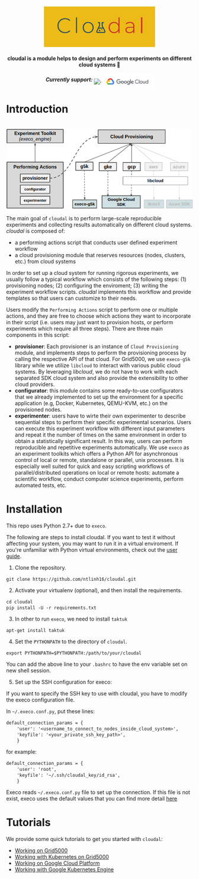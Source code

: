 <p align="center">
    <a href="https://github.com/ntlinh16/cloudal">
        <img src="https://raw.githubusercontent.com/ntlinh16/cloudal/master/images/cloudal_logo.png" width="300"/>
    </a>
    <br>
<p>

<h4 align="center"> cloudal is a module helps to design and perform experiments on different cloud systems 🤗
</h4>

<p align="center">
<b><i>Currently support:</i></b>
    <a target="_blank" href="https://www.grid5000.fr">
        <img align="middle" src="https://www.grid5000.fr/mediawiki/resources/assets/logo.png" width="70"/>
    </a>
    <a target="_blank" href="https://cloud.google.com">
        <img align="middle" src="https://raw.githubusercontent.com/ntlinh16/cloudal/master/images/google_logo.png" width="140"/>
    </a>
</p>



# Introduction

<p align="center">
    <br>
    <img src="https://raw.githubusercontent.com/ntlinh16/cloudal/master/images/architecture.png" width="600"/>
    <br>
<p>

The main goal of `cloudal` is to perform large-scale reproducible experiments and collecting results automatically on different cloud systems. _cloudal_ is composed of:  
- a performing actions script that conducts user defined experiment workflow
- a cloud provisioning module that reserves resources (nodes, clusters, etc.) from cloud systems

In order to set up a cloud system for running rigorous experiments, we usually follow a typical workflow which consists of the following steps: (1) provisioning nodes; (2) configuring the enviroment; (3) writing the experiment workflow scripts. 
_cloudal_ implements this workflow and provide templates so that users can customize to their needs. 

Users modify the `Performing Actions` script to perform one or multiple actions, and they are free to choose which actions they want to incorporate in their script (i.e. users may just want to provision hosts, or perform experiments which require all three steps). There are three main components in this script:

- __provisioner__: Each provisioner is an instance of `Cloud Provisioning` module, and implements steps to perform the provisioning process by calling the respective API of that cloud. For Grid5000, we use `execo-g5k` library while we utilize `libcloud` to interact with various public cloud systems. By leveraging _libcloud_, we do not have to work with each separated SDK cloud system and also provide the extensibility to other cloud providers.
- __configurator__: this module contains some ready-to-use configurators that we already implemented to set up the environment for a specific application (e.g, Docker, Kubernetes, QEMU-KVM, etc.) on the provisioned nodes.
- __experimenter__: users have to wirte their own experimenter to describe sequential steps to perform their specific experimental scenarios. Users can execute this experiment workflow with different input parameters and repeat it the number of times on the same environment in order to obtain a statistically significant result. In this way, users can perform reproducible and repetitive experiments automatically. We use `execo` as an experiment toolkits which offers a Python API for asynchronous control of local or remote, standalone or parallel, unix processes. It is especially well suited for quick and easy scripting workflows of parallel/distributed operations on local or remote hosts: automate a scientific workflow, conduct computer science experiments, perform automated tests, etc.


# Installation
This repo uses Python 2.7+ due to `execo`.

The following are steps to install cloudal. If you want to test it without affecting your system, you may want to run it in a virtual enviroment. If you're unfamiliar with Python virtual environments, check out the [user guide](https://packaging.python.org/guides/installing-using-pip-and-virtual-environments/).

1. Clone the repository.
```
git clone https://github.com/ntlinh16/cloudal.git
```
2. Activate your virtualenv (optional), and then install the requirements.
```
cd cloudal
pip install -U -r requirements.txt
```

3. In other to run `execo`, we need to install `taktuk`
```
apt-get install taktuk
```

4. Set the `PYTHONPATH` to the directory of `cloudal`.
```
export PYTHONPATH=$PYTHONPATH:/path/to/your/cloudal
```
You can add the above line to your `.bashrc` to have the env variable set on new shell session.

5. Set up the SSH configuration for execo:

If you want to specify the SSH key to use with cloudal, you have to modify the execo configuration file. 

In `~/.execo.conf.py`, put these lines:

```
default_connection_params = {
    'user': '<username_to_connect_to_nodes_inside_cloud_system>',
    'keyfile': '<your_private_ssh_key_path>',
    }
```
for example:
```
default_connection_params = {
    'user': 'root',
    'keyfile': '~/.ssh/cloudal_key/id_rsa',
    }
```

Execo reads `~/.execo.conf.py` file to set up the connection. If this file is not exist, execo uses the default values that you can find more detail [here](http://execo.gforge.inria.fr/doc/latest-stable/execo.html#configuration)

# Tutorials

We provide some quick tutorials to get you started with `cloudal`:
- [Working on Grid5000](https://github.com/ntlinh16/cloudal/blob/master/docs/g5k_tutorial.md)
- [Working with Kubernetes on Grid5000](https://github.com/ntlinh16/cloudal/blob/master/docs/g5k_k8s_tutorial.md)
- [Working on Google Cloud Platform](https://github.com/ntlinh16/cloudal/blob/master/docs/gcp_tutorial.md)
- [Working with Google Kubernetes Engine](https://github.com/ntlinh16/cloudal/blob/master/docs/gke_tutorial.md)

